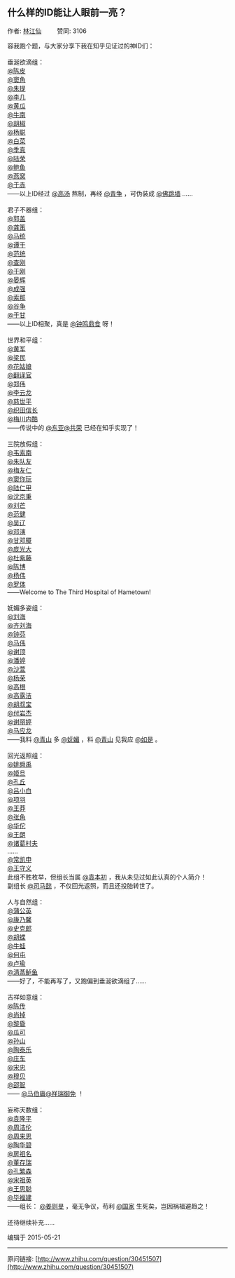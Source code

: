 ## 什么样的ID能让人眼前一亮？

作者: [林江仙](http://www.zhihu.com/people/jesselin)&nbsp;&nbsp;&nbsp;&nbsp;&nbsp;&nbsp;&nbsp;&nbsp; 赞同: 3106


容我跑个题，与大家分享下我在知乎见证过的神ID们：<br><br>垂涎欲滴组：<br><a class="member_mention" href="http://www.zhihu.com/people/508f9696e31378ca7c9979016f4254db" data-tip="p$b$508f9696e31378ca7c9979016f4254db" data-hash="508f9696e31378ca7c9979016f4254db">@陈皮</a><br><a class="member_mention" href="http://www.zhihu.com/people/6c581dbb398dac255a96f6827d4f753e" data-editable="true" data-tip="p$b$6c581dbb398dac255a96f6827d4f753e" data-hash="6c581dbb398dac255a96f6827d4f753e" data-title="@窦角">@窦角</a><br><a class="member_mention" href="http://www.zhihu.com/people/0ef9c4403dfa7dbb15d423122fc3732b" data-editable="true" data-tip="p$b$0ef9c4403dfa7dbb15d423122fc3732b" data-hash="0ef9c4403dfa7dbb15d423122fc3732b" data-title="@朱提">@朱提</a><br><a class="member_mention" href="http://www.zhihu.com/people/aa6437ab7e2e2c87b407ac7336e0d183" data-editable="true" data-tip="p$b$aa6437ab7e2e2c87b407ac7336e0d183" data-hash="aa6437ab7e2e2c87b407ac7336e0d183" data-title="@李几">@李几</a><br><a class="member_mention" href="http://www.zhihu.com/people/19f71f6b65cf6a14534aaf9aeb0b3555" data-editable="true" data-tip="p$b$19f71f6b65cf6a14534aaf9aeb0b3555" data-hash="19f71f6b65cf6a14534aaf9aeb0b3555" data-title="@黄瓜">@黄瓜</a><br><a class="member_mention" href="http://www.zhihu.com/people/c34441ea8f7a6b269401f30111b5055c" data-editable="true" data-tip="p$b$c34441ea8f7a6b269401f30111b5055c" data-hash="c34441ea8f7a6b269401f30111b5055c" data-title="@牛南">@牛南</a><br><a class="member_mention" href="http://www.zhihu.com/people/352e6aaf527377398874a118edc8cf4f" data-editable="true" data-tip="p$b$352e6aaf527377398874a118edc8cf4f" data-hash="352e6aaf527377398874a118edc8cf4f" data-title="@胡椒">@胡椒</a><br><a class="member_mention" href="http://www.zhihu.com/people/c5dfe0571c76d9a7ecc4d26082edde41" data-editable="true" data-tip="p$b$c5dfe0571c76d9a7ecc4d26082edde41" data-hash="c5dfe0571c76d9a7ecc4d26082edde41" data-title="@杨聪">@杨聪</a><br><a class="member_mention" href="http://www.zhihu.com/people/eb025044a9713d61de5726c0b24c18d9" data-editable="true" data-tip="p$b$eb025044a9713d61de5726c0b24c18d9" data-hash="eb025044a9713d61de5726c0b24c18d9" data-title="@白菜">@白菜</a><br><a class="member_mention" href="http://www.zhihu.com/people/50f5d1cdb5ce84a3f7acb7de85f1f184" data-editable="true" data-tip="p$b$50f5d1cdb5ce84a3f7acb7de85f1f184" data-hash="50f5d1cdb5ce84a3f7acb7de85f1f184" data-title="@季真">@季真</a><br><a class="member_mention" href="http://www.zhihu.com/people/0912956ac85117a38d5737f7053126c4" data-editable="true" data-tip="p$b$0912956ac85117a38d5737f7053126c4" data-hash="0912956ac85117a38d5737f7053126c4" data-title="@陆荣">@陆荣</a><br><a class="member_mention" href="http://www.zhihu.com/people/30efc1e7cef24a8e65f24cca6429bc5b" data-editable="true" data-tip="p$b$30efc1e7cef24a8e65f24cca6429bc5b" data-hash="30efc1e7cef24a8e65f24cca6429bc5b" data-title="@鲍鱼">@鲍鱼</a><br><a class="member_mention" href="http://www.zhihu.com/people/f6f4fc49fb9a9faaf773bb97392f3b9e" data-editable="true" data-tip="p$b$f6f4fc49fb9a9faaf773bb97392f3b9e" data-hash="f6f4fc49fb9a9faaf773bb97392f3b9e" data-title="@燕窝">@燕窝</a><br><a class="member_mention" href="http://www.zhihu.com/people/f91c92d976048e6246de828db893f438" data-editable="true" data-tip="p$b$f91c92d976048e6246de828db893f438" data-hash="f91c92d976048e6246de828db893f438" data-title="@于赤">@于赤</a><br>——以上ID经过 <a class="member_mention" href="http://www.zhihu.com/people/aedbef86fd7023f4fbc3f9244909dcfa" data-tip="p$b$aedbef86fd7023f4fbc3f9244909dcfa" data-hash="aedbef86fd7023f4fbc3f9244909dcfa">@高汤</a> 熬制，再经 <a class="member_mention" href="http://www.zhihu.com/people/f793c12b8d3a471e106412d6015f564c" data-tip="p$b$f793c12b8d3a471e106412d6015f564c" data-hash="f793c12b8d3a471e106412d6015f564c">@青争</a> ，可伪装成 <a class="member_mention" href="http://www.zhihu.com/people/f193bdf88e6f20069a7b5be4eea2e414" data-editable="true" data-tip="p$b$f193bdf88e6f20069a7b5be4eea2e414" data-hash="f193bdf88e6f20069a7b5be4eea2e414" data-title="@佛跳墙">@佛跳墙</a> ……<br><br>君子不器组：<br><a class="member_mention" href="http://www.zhihu.com/people/20e39f24df6079e41115f43ac24bfbd8" data-editable="true" data-tip="p$b$20e39f24df6079e41115f43ac24bfbd8" data-hash="20e39f24df6079e41115f43ac24bfbd8" data-title="@郭盖">@郭盖</a><br><a class="member_mention" href="http://www.zhihu.com/people/8bcedc0805b60d84e1a75212168c6a6d" data-editable="true" data-tip="p$b$8bcedc0805b60d84e1a75212168c6a6d" data-hash="8bcedc0805b60d84e1a75212168c6a6d" data-title="@龚策">@龚策</a><br><a class="member_mention" href="http://www.zhihu.com/people/0d2c3b213759820654e1562c558dd40e" data-editable="true" data-tip="p$b$0d2c3b213759820654e1562c558dd40e" data-hash="0d2c3b213759820654e1562c558dd40e" data-title="@马统">@马统</a><br><a class="member_mention" href="http://www.zhihu.com/people/c5bfcc45a2dcb4e05a5867eaf342a247" data-editable="true" data-tip="p$b$c5bfcc45a2dcb4e05a5867eaf342a247" data-hash="c5bfcc45a2dcb4e05a5867eaf342a247" data-title="@谭于">@谭于</a><br><a class="member_mention" href="http://www.zhihu.com/people/9bf92cc45036d82854bfe6ff961d42f0" data-editable="true" data-tip="p$b$9bf92cc45036d82854bfe6ff961d42f0" data-hash="9bf92cc45036d82854bfe6ff961d42f0" data-title="@范统">@范统</a><br><a class="member_mention" href="http://www.zhihu.com/people/9d6fc22a86bb0b6a1c4a150d5eb1b67a" data-editable="true" data-tip="p$b$9d6fc22a86bb0b6a1c4a150d5eb1b67a" data-hash="9d6fc22a86bb0b6a1c4a150d5eb1b67a" data-title="@查刚">@查刚</a><br><a class="member_mention" href="http://www.zhihu.com/people/a3d744b78d30b8b1e30f3e6761f9d7d1" data-editable="true" data-tip="p$b$a3d744b78d30b8b1e30f3e6761f9d7d1" data-hash="a3d744b78d30b8b1e30f3e6761f9d7d1" data-title="@于刚">@于刚</a><br><a class="member_mention" href="http://www.zhihu.com/people/6e4d8b417cbb9c087988a796f183be45" data-editable="true" data-tip="p$b$6e4d8b417cbb9c087988a796f183be45" data-hash="6e4d8b417cbb9c087988a796f183be45" data-title="@晏辉">@晏辉</a><br><a class="member_mention" href="http://www.zhihu.com/people/6f07c34505fbd924095adc8828f69f8a" data-editable="true" data-tip="p$b$6f07c34505fbd924095adc8828f69f8a" data-hash="6f07c34505fbd924095adc8828f69f8a" data-title="@成强">@成强</a><br><a class="member_mention" href="http://www.zhihu.com/people/abd2c2120dfd697bdf22306461f0b846" data-editable="true" data-tip="p$b$abd2c2120dfd697bdf22306461f0b846" data-hash="abd2c2120dfd697bdf22306461f0b846" data-title="@索那">@索那</a><br><a class="member_mention" href="http://www.zhihu.com/people/d0eb2f26c27db9aa3308e1a6cf069c06" data-editable="true" data-tip="p$b$d0eb2f26c27db9aa3308e1a6cf069c06" data-hash="d0eb2f26c27db9aa3308e1a6cf069c06" data-title="@谷争">@谷争</a><br><a class="member_mention" href="http://www.zhihu.com/people/a6ec84374c2bf77023d6483d9aa52326" data-editable="true" data-tip="p$b$a6ec84374c2bf77023d6483d9aa52326" data-hash="a6ec84374c2bf77023d6483d9aa52326" data-title="@于甘">@于甘</a><br>——以上ID相聚，真是 <a class="member_mention" href="http://www.zhihu.com/people/29a79461903d20c49213d3b09e6971dd" data-editable="true" data-tip="p$b$29a79461903d20c49213d3b09e6971dd" data-hash="29a79461903d20c49213d3b09e6971dd" data-title="@钟鸣鼎食">@钟鸣鼎食</a> 呀！<br><br>世界和平组：<br><a class="member_mention" href="http://www.zhihu.com/people/c7d2b9012d6f6d8af103231a2e78342e" data-editable="true" data-tip="p$b$c7d2b9012d6f6d8af103231a2e78342e" data-hash="c7d2b9012d6f6d8af103231a2e78342e" data-title="@黄军">@黄军</a><br><a class="member_mention" href="http://www.zhihu.com/people/2411d48b20e0e8720dc342ffbe5d1e4a" data-editable="true" data-tip="p$b$2411d48b20e0e8720dc342ffbe5d1e4a" data-hash="2411d48b20e0e8720dc342ffbe5d1e4a" data-title="@梁民">@梁民</a><br><a class="member_mention" href="http://www.zhihu.com/people/397f05aeb306583015c91fce14cde805" data-editable="true" data-tip="p$b$397f05aeb306583015c91fce14cde805" data-hash="397f05aeb306583015c91fce14cde805" data-title="@花姑娘">@花姑娘</a><br><a class="member_mention" href="http://www.zhihu.com/people/9181429d3d3b2ddc24d22597d999c2cc" data-editable="true" data-tip="p$b$9181429d3d3b2ddc24d22597d999c2cc" data-hash="9181429d3d3b2ddc24d22597d999c2cc" data-title="@翻译官">@翻译官</a><br><a class="member_mention" href="http://www.zhihu.com/people/3350f87454492a0adb561ac726e08cc9" data-editable="true" data-tip="p$b$3350f87454492a0adb561ac726e08cc9" data-hash="3350f87454492a0adb561ac726e08cc9" data-title="@郑伟">@郑伟</a><br><a class="member_mention" href="http://www.zhihu.com/people/365f0def212a82b389ebdf15f716aba2" data-editable="true" data-tip="p$b$365f0def212a82b389ebdf15f716aba2" data-hash="365f0def212a82b389ebdf15f716aba2" data-title="@李云龙">@李云龙</a><br><a class="member_mention" href="http://www.zhihu.com/people/ee43c630a649e0d96cfce33d5a52a2db" data-editable="true" data-tip="p$b$ee43c630a649e0d96cfce33d5a52a2db" data-hash="ee43c630a649e0d96cfce33d5a52a2db" data-title="@慈世平">@慈世平</a><br><a class="member_mention" href="http://www.zhihu.com/people/6132111e3536801bcf1f0f8572930d8d" data-editable="true" data-tip="p$b$6132111e3536801bcf1f0f8572930d8d" data-hash="6132111e3536801bcf1f0f8572930d8d" data-title="@织田信长">@织田信长</a><br><a class="member_mention" href="http://www.zhihu.com/people/c4d6f8eecd9eec4680853256e8426170" data-editable="true" data-tip="p$b$c4d6f8eecd9eec4680853256e8426170" data-hash="c4d6f8eecd9eec4680853256e8426170" data-title="@梅川内酷">@梅川内酷</a><br>——传说中的 <a class="member_mention" href="http://www.zhihu.com/people/6d65c60efbf90c016c1dbca58a99f780" data-editable="true" data-tip="p$b$6d65c60efbf90c016c1dbca58a99f780" data-hash="6d65c60efbf90c016c1dbca58a99f780" data-title="@东亚">@东亚</a><a class="member_mention" href="http://www.zhihu.com/people/03e05cf15f1e0693b882d2f8029f5a5a" data-editable="true" data-tip="p$b$03e05cf15f1e0693b882d2f8029f5a5a" data-hash="03e05cf15f1e0693b882d2f8029f5a5a" data-title="@共荣">@共荣</a> 已经在知乎实现了！<br><br>三院放假组：<br><a class="member_mention" href="http://www.zhihu.com/people/3a715afd98040605c1e4551f65c7a08e" data-editable="true" data-tip="p$b$3a715afd98040605c1e4551f65c7a08e" data-hash="3a715afd98040605c1e4551f65c7a08e" data-title="@韦索南">@韦索南</a><br><a class="member_mention" href="http://www.zhihu.com/people/87ce6aac10da6164593c49b7be681add" data-editable="true" data-tip="p$b$87ce6aac10da6164593c49b7be681add" data-hash="87ce6aac10da6164593c49b7be681add" data-title="@朱队友">@朱队友</a><br><a class="member_mention" href="http://www.zhihu.com/people/51d63c96d1373b8a8ae34a14d54687df" data-editable="true" data-tip="p$b$51d63c96d1373b8a8ae34a14d54687df" data-hash="51d63c96d1373b8a8ae34a14d54687df" data-title="@梅友仁">@梅友仁</a><br><a class="member_mention" href="http://www.zhihu.com/people/1b4f36e39a6897cb79175368c559ad9a" data-editable="true" data-tip="p$b$1b4f36e39a6897cb79175368c559ad9a" data-hash="1b4f36e39a6897cb79175368c559ad9a" data-title="@窦你玩">@窦你玩</a><br><a class="member_mention" href="http://www.zhihu.com/people/f9ba1e6ca10b5827179cc7a0b17a41e9" data-tip="p$b$f9ba1e6ca10b5827179cc7a0b17a41e9" data-hash="f9ba1e6ca10b5827179cc7a0b17a41e9">@陆仁甲</a><br><a class="member_mention" href="http://www.zhihu.com/people/4810f51ed5f0860f5c0d57c7f8bb9151" data-tip="p$b$4810f51ed5f0860f5c0d57c7f8bb9151" data-hash="4810f51ed5f0860f5c0d57c7f8bb9151">@沈京秉</a><br><a class="member_mention" href="http://www.zhihu.com/people/70a1147e79f993b23f851ce064ce0a75" data-editable="true" data-tip="p$b$70a1147e79f993b23f851ce064ce0a75" data-hash="70a1147e79f993b23f851ce064ce0a75" data-title="@刘芒">@刘芒</a><br><a class="member_mention" href="http://www.zhihu.com/people/286b588f2a128c25cb28a151f5ccee7c" data-editable="true" data-tip="p$b$286b588f2a128c25cb28a151f5ccee7c" data-hash="286b588f2a128c25cb28a151f5ccee7c" data-title="@范健">@范健</a><br><a class="member_mention" href="http://www.zhihu.com/people/82e6242266435190bfe8f58662cbf596" data-editable="true" data-tip="p$b$82e6242266435190bfe8f58662cbf596" data-hash="82e6242266435190bfe8f58662cbf596" data-title="@吴辽">@吴辽</a><br><a class="member_mention" href="http://www.zhihu.com/people/8e7feeb9c7d7064a91cf105becebcbd5" data-editable="true" data-tip="p$b$8e7feeb9c7d7064a91cf105becebcbd5" data-hash="8e7feeb9c7d7064a91cf105becebcbd5" data-title="@邓演">@邓演</a><br><a class="member_mention" href="http://www.zhihu.com/people/eb88f7d94d292135502d7c46dd495359" data-editable="true" data-tip="p$b$eb88f7d94d292135502d7c46dd495359" data-hash="eb88f7d94d292135502d7c46dd495359" data-title="@甘邓魇">@甘邓魇</a><br><a class="member_mention" href="http://www.zhihu.com/people/c1f5ef24caff881ef90dbd239e01b29e" data-editable="true" data-tip="p$b$c1f5ef24caff881ef90dbd239e01b29e" data-hash="c1f5ef24caff881ef90dbd239e01b29e" data-title="@庞光大">@庞光大</a><br><a class="member_mention" href="http://www.zhihu.com/people/d979b26478a8501525733b4d278db68e" data-editable="true" data-tip="p$b$d979b26478a8501525733b4d278db68e" data-hash="d979b26478a8501525733b4d278db68e" data-title="@杜紫藤">@杜紫藤</a><br><a class="member_mention" href="http://www.zhihu.com/people/8e1400d818cd5fa653b718c3f1aa8458" data-editable="true" data-tip="p$b$8e1400d818cd5fa653b718c3f1aa8458" data-hash="8e1400d818cd5fa653b718c3f1aa8458" data-title="@陈博">@陈博</a><br><a class="member_mention" href="http://www.zhihu.com/people/de9d9d0c6e9217d250c9c747cd203716" data-editable="true" data-tip="p$b$de9d9d0c6e9217d250c9c747cd203716" data-hash="de9d9d0c6e9217d250c9c747cd203716" data-title="@杨伟">@杨伟</a><br><a class="member_mention" href="http://www.zhihu.com/people/689c351a577c58c59fea1c71749c5701" data-tip="p$b$689c351a577c58c59fea1c71749c5701" data-hash="689c351a577c58c59fea1c71749c5701">@罗体</a><br>——Welcome to The Third Hospital of Hametown!<br><br>妩媚多姿组：<br><a class="member_mention" href="http://www.zhihu.com/people/845f878a0e728f1c6c0b702bc7e3ef4a" data-editable="true" data-tip="p$b$845f878a0e728f1c6c0b702bc7e3ef4a" data-hash="845f878a0e728f1c6c0b702bc7e3ef4a" data-title="@刘海">@刘海</a><br><a class="member_mention" href="http://www.zhihu.com/people/dd3d0b3968c27e4a4b750fa3fc9c7a1d" data-editable="true" data-tip="p$b$dd3d0b3968c27e4a4b750fa3fc9c7a1d" data-hash="dd3d0b3968c27e4a4b750fa3fc9c7a1d" data-title="@齐刘海">@齐刘海</a><br><a class="member_mention" href="http://www.zhihu.com/people/f169de424d5d951da312b13046d0b7cf" data-editable="true" data-tip="p$b$f169de424d5d951da312b13046d0b7cf" data-hash="f169de424d5d951da312b13046d0b7cf" data-title="@钟芬">@钟芬</a><br><a class="member_mention" href="http://www.zhihu.com/people/cb8f8d9a44f1e271bd8327007d19f20a" data-editable="true" data-tip="p$b$cb8f8d9a44f1e271bd8327007d19f20a" data-hash="cb8f8d9a44f1e271bd8327007d19f20a" data-title="@马伟">@马伟</a><br><a class="member_mention" href="http://www.zhihu.com/people/b9269a4e953c34da4b54996c719a75b9" data-tip="p$b$b9269a4e953c34da4b54996c719a75b9" data-hash="b9269a4e953c34da4b54996c719a75b9">@谢顶</a><br><a class="member_mention" href="http://www.zhihu.com/people/cb65f81241ae2d7b4adf7b6f6dd91fc9" data-editable="true" data-tip="p$b$cb65f81241ae2d7b4adf7b6f6dd91fc9" data-hash="cb65f81241ae2d7b4adf7b6f6dd91fc9" data-title="@潘婷">@潘婷</a><br><a class="member_mention" href="http://www.zhihu.com/people/3c3ce36776777d5903bd6e1a814ea258" data-editable="true" data-tip="p$b$3c3ce36776777d5903bd6e1a814ea258" data-hash="3c3ce36776777d5903bd6e1a814ea258" data-title="@沙萱">@沙萱</a><br><a class="member_mention" href="http://www.zhihu.com/people/8a7221c14dcb6f21a81556775c2469ca" data-editable="true" data-tip="p$b$8a7221c14dcb6f21a81556775c2469ca" data-hash="8a7221c14dcb6f21a81556775c2469ca" data-title="@杨荣">@杨荣</a><br><a class="member_mention" href="http://www.zhihu.com/people/b9b18c52177833b903d80ca43b514500" data-editable="true" data-tip="p$b$b9b18c52177833b903d80ca43b514500" data-hash="b9b18c52177833b903d80ca43b514500" data-title="@高根">@高根</a><br><a class="member_mention" href="http://www.zhihu.com/people/1e14417033fb47736b28d410fc05a550" data-editable="true" data-tip="p$b$1e14417033fb47736b28d410fc05a550" data-hash="1e14417033fb47736b28d410fc05a550" data-title="@高露洁">@高露洁</a><br><a class="member_mention" href="http://www.zhihu.com/people/eeba4ab1d67b26a7f2b339b4212daef4" data-editable="true" data-tip="p$b$eeba4ab1d67b26a7f2b339b4212daef4" data-hash="eeba4ab1d67b26a7f2b339b4212daef4" data-title="@胡叔宝">@胡叔宝</a><br><a class="member_mention" href="http://www.zhihu.com/people/9680990962fec520706b78ffb04fa4e9" data-editable="true" data-tip="p$b$9680990962fec520706b78ffb04fa4e9" data-hash="9680990962fec520706b78ffb04fa4e9" data-title="@付岩杰">@付岩杰</a><br><a class="member_mention" href="http://www.zhihu.com/people/630da62f192a9aaceb3ba8caba20a1a9" data-tip="p$b$630da62f192a9aaceb3ba8caba20a1a9" data-hash="630da62f192a9aaceb3ba8caba20a1a9">@谢丽婷</a><br><a class="member_mention" href="http://www.zhihu.com/people/67f3c9f2538fb1e24b08af54bab6735b" data-tip="p$b$67f3c9f2538fb1e24b08af54bab6735b" data-hash="67f3c9f2538fb1e24b08af54bab6735b">@马应龙</a><br>——我料 <a class="member_mention" href="http://www.zhihu.com/people/5a7fb5d2622ab192f302b8227dfc55b5" data-editable="true" data-tip="p$b$5a7fb5d2622ab192f302b8227dfc55b5" data-hash="5a7fb5d2622ab192f302b8227dfc55b5" data-title="@青山">@青山</a> 多 <a class="member_mention" href="http://www.zhihu.com/people/9c9b0b1db6a4e1a6c05d64b5726f1d5f" data-editable="true" data-tip="p$b$9c9b0b1db6a4e1a6c05d64b5726f1d5f" data-hash="9c9b0b1db6a4e1a6c05d64b5726f1d5f" data-title="@妩媚">@妩媚</a> ，料 <a class="member_mention" href="http://www.zhihu.com/people/c5f72f2fef528b802764473e17fdb587" data-editable="true" data-tip="p$b$c5f72f2fef528b802764473e17fdb587" data-hash="c5f72f2fef528b802764473e17fdb587" data-title="@青山">@青山</a> 见我应 <a class="member_mention" href="http://www.zhihu.com/people/1cf450d3a6ad9251883d17c8bc14687d" data-editable="true" data-tip="p$b$1cf450d3a6ad9251883d17c8bc14687d" data-hash="1cf450d3a6ad9251883d17c8bc14687d" data-title="@如是">@如是</a> 。<br><br>回光返照组：<br><a class="member_mention" href="http://www.zhihu.com/people/18759b77f74dcf438bf0d4cbe113a793" data-editable="true" data-tip="p$b$18759b77f74dcf438bf0d4cbe113a793" data-hash="18759b77f74dcf438bf0d4cbe113a793" data-title="@姚舜禹">@姚舜禹</a><br><a class="member_mention" href="http://www.zhihu.com/people/7c87793ea1ac4134521e4615415865d7" data-editable="true" data-tip="p$b$7c87793ea1ac4134521e4615415865d7" data-hash="7c87793ea1ac4134521e4615415865d7" data-title="@姬旦">@姬旦</a><br><a class="member_mention" href="http://www.zhihu.com/people/ed5237d504be7bb2d415dc1fd57bb1b9" data-editable="true" data-tip="p$b$ed5237d504be7bb2d415dc1fd57bb1b9" data-hash="ed5237d504be7bb2d415dc1fd57bb1b9" data-title="@孔丘">@孔丘</a><br><a class="member_mention" href="http://www.zhihu.com/people/9f0528429be208a18f14836067f39ff7" data-editable="true" data-tip="p$b$9f0528429be208a18f14836067f39ff7" data-hash="9f0528429be208a18f14836067f39ff7" data-title="@吕小白">@吕小白</a><br><a class="member_mention" href="http://www.zhihu.com/people/510f7d0d19d368e02858c8f9a450a36c" data-editable="true" data-tip="p$b$510f7d0d19d368e02858c8f9a450a36c" data-hash="510f7d0d19d368e02858c8f9a450a36c" data-title="@项羽">@项羽</a><br><a class="member_mention" href="http://www.zhihu.com/people/12345c9120a5e73add49c2254a558b59" data-editable="true" data-tip="p$b$12345c9120a5e73add49c2254a558b59" data-hash="12345c9120a5e73add49c2254a558b59" data-title="@王莽">@王莽</a><br><a class="member_mention" href="http://www.zhihu.com/people/cdd5676d4e0f6e93173ef71c2dce2632" data-editable="true" data-tip="p$b$cdd5676d4e0f6e93173ef71c2dce2632" data-hash="cdd5676d4e0f6e93173ef71c2dce2632" data-title="@张角">@张角</a><br><a class="member_mention" href="http://www.zhihu.com/people/a1576209da23fce6402679df0661dabf" data-editable="true" data-tip="p$b$a1576209da23fce6402679df0661dabf" data-hash="a1576209da23fce6402679df0661dabf" data-title="@华佗">@华佗</a><br><a class="member_mention" href="http://www.zhihu.com/people/87cf094a1e9606fa5fbbfc6c61bfce22" data-editable="true" data-tip="p$b$87cf094a1e9606fa5fbbfc6c61bfce22" data-hash="87cf094a1e9606fa5fbbfc6c61bfce22" data-title="@王朗">@王朗</a><br><a class="member_mention" href="http://www.zhihu.com/people/0cb1241a6baea6889d7ef4575dfa38ad" data-editable="true" data-tip="p$b$0cb1241a6baea6889d7ef4575dfa38ad" data-hash="0cb1241a6baea6889d7ef4575dfa38ad" data-title="@诸葛村夫">@诸葛村夫</a><br>……<br><a class="member_mention" href="http://www.zhihu.com/people/fc1a27e0ee8092a0b1f14a42056e0828" data-tip="p$b$fc1a27e0ee8092a0b1f14a42056e0828" data-hash="fc1a27e0ee8092a0b1f14a42056e0828">@常凯申</a><br><a class="member_mention" href="http://www.zhihu.com/people/503590519a16240d828e40bb00b167a4" data-tip="p$b$503590519a16240d828e40bb00b167a4" data-hash="503590519a16240d828e40bb00b167a4">@王守义</a><br>此组不胜枚举，但组长当属 <a class="member_mention" href="http://www.zhihu.com/people/cf9244b7fbffc7813d7113225e94d746" data-editable="true" data-tip="p$b$cf9244b7fbffc7813d7113225e94d746" data-hash="cf9244b7fbffc7813d7113225e94d746" data-title="@袁本初">@袁本初</a> ，我从未见过如此认真的个人简介！<br>副组长 <a class="member_mention" href="http://www.zhihu.com/people/b9311792610b8a310a9f5a18f2bf8178" data-hash="b9311792610b8a310a9f5a18f2bf8178" data-tip="p$b$b9311792610b8a310a9f5a18f2bf8178">@司马懿</a> ，不仅回光返照，而且还投胎转世了。<br><br>人与自然组：<br><a class="member_mention" href="http://www.zhihu.com/people/f52fc094ee25e00dd11cbbcf2c54edfb" data-tip="p$b$f52fc094ee25e00dd11cbbcf2c54edfb" data-hash="f52fc094ee25e00dd11cbbcf2c54edfb">@蒲公英</a><br><a class="member_mention" href="http://www.zhihu.com/people/7b0b3f0dbc934c93580a1d279c5297b7" data-tip="p$b$7b0b3f0dbc934c93580a1d279c5297b7" data-hash="7b0b3f0dbc934c93580a1d279c5297b7">@康乃馨</a><br><a class="member_mention" href="http://www.zhihu.com/people/b449f2a86327e18987f3fa3d56b4a347" data-tip="p$b$b449f2a86327e18987f3fa3d56b4a347" data-hash="b449f2a86327e18987f3fa3d56b4a347">@史克郎</a><br><a class="member_mention" href="http://www.zhihu.com/people/e95fe0412304344d5d982c20bf76c4ac" data-tip="p$b$e95fe0412304344d5d982c20bf76c4ac" data-hash="e95fe0412304344d5d982c20bf76c4ac">@胡蝶</a><br><a class="member_mention" href="http://www.zhihu.com/people/7d662ceb47ec7985dc4c7ff5c010ae6e" data-tip="p$b$7d662ceb47ec7985dc4c7ff5c010ae6e" data-hash="7d662ceb47ec7985dc4c7ff5c010ae6e">@牛蛙</a><br><a class="member_mention" href="http://www.zhihu.com/people/a736c06fe1e0e50e2c1b0ab00e4f333d" data-tip="p$b$a736c06fe1e0e50e2c1b0ab00e4f333d" data-hash="a736c06fe1e0e50e2c1b0ab00e4f333d">@何屯</a><br><a class="member_mention" href="http://www.zhihu.com/people/bd2964ac6a266400dfbd89c7184a3d41" data-tip="p$b$bd2964ac6a266400dfbd89c7184a3d41" data-hash="bd2964ac6a266400dfbd89c7184a3d41">@卢瑜</a><br><a class="member_mention" href="http://www.zhihu.com/people/85277945323431fc36a18ff71be6b586" data-hash="85277945323431fc36a18ff71be6b586" data-tip="p$b$85277945323431fc36a18ff71be6b586">@清蒸鲈鱼</a><br>——好了，不能再写了，又跑偏到垂涎欲滴组了……<br><br>吉祥如意组：<br><a class="member_mention" href="http://www.zhihu.com/people/7650a181c1f69798e0aca6f0fe582e6c" data-tip="p$b$7650a181c1f69798e0aca6f0fe582e6c" data-hash="7650a181c1f69798e0aca6f0fe582e6c">@陈传</a><br><a class="member_mention" href="http://www.zhihu.com/people/ff777268a00464e4fd8db807a460b26a" data-tip="p$b$ff777268a00464e4fd8db807a460b26a" data-hash="ff777268a00464e4fd8db807a460b26a">@尚掉</a><br><a class="member_mention" href="http://www.zhihu.com/people/06aba06c94a1d2937fa49fe691c9f3d0" data-tip="p$b$06aba06c94a1d2937fa49fe691c9f3d0" data-hash="06aba06c94a1d2937fa49fe691c9f3d0">@黎昏</a><br><a class="member_mention" href="http://www.zhihu.com/people/f2bb8093fc20880d8f432a53cfe73e53" data-tip="p$b$f2bb8093fc20880d8f432a53cfe73e53" data-hash="f2bb8093fc20880d8f432a53cfe73e53">@瓜可</a><br><a class="member_mention" href="http://www.zhihu.com/people/eff3054840a742230a34fc770153b26c" data-editable="true" data-tip="p$b$eff3054840a742230a34fc770153b26c" data-hash="eff3054840a742230a34fc770153b26c" data-title="@孙山">@孙山</a><br><a class="member_mention" href="http://www.zhihu.com/people/99d73b2881881fa5e06a8dcd6f8306db" data-tip="p$b$99d73b2881881fa5e06a8dcd6f8306db" data-hash="99d73b2881881fa5e06a8dcd6f8306db">@陶泰乐</a><br><a class="member_mention" href="http://www.zhihu.com/people/cbb22d636b80e125994d6b19613851c0" data-tip="p$b$cbb22d636b80e125994d6b19613851c0" data-hash="cbb22d636b80e125994d6b19613851c0">@庄车</a><br><a class="member_mention" href="http://www.zhihu.com/people/e765b26a5f9379b06263c145e490888d" data-editable="true" data-tip="p$b$e765b26a5f9379b06263c145e490888d" data-hash="e765b26a5f9379b06263c145e490888d" data-title="@宋忠">@宋忠</a><br><a class="member_mention" href="http://www.zhihu.com/people/2fba712875ab0b703c28e437039409f2" data-tip="p$b$2fba712875ab0b703c28e437039409f2" data-hash="2fba712875ab0b703c28e437039409f2">@穆贝</a><br><a class="member_mention" href="http://www.zhihu.com/people/d4764c171d7e6234cece82cd949d1eae" data-tip="p$b$d4764c171d7e6234cece82cd949d1eae" data-hash="d4764c171d7e6234cece82cd949d1eae">@邵智</a><br>—— <a class="member_mention" href="http://www.zhihu.com/people/f35fcb19ea50373fc10f2219f4a12754" data-tip="p$b$f35fcb19ea50373fc10f2219f4a12754" data-hash="f35fcb19ea50373fc10f2219f4a12754">@马伯庸</a><a class="member_mention" href="http://www.zhihu.com/people/d939e31f0214bbca93366d5d36070874" data-tip="p$b$d939e31f0214bbca93366d5d36070874" data-hash="d939e31f0214bbca93366d5d36070874">@祥瑞御免</a> ！<br><br>妄称天数组：<br><a class="member_mention" href="http://www.zhihu.com/people/600decdc02de95c10161d42f67bd58ee" data-tip="p$b$600decdc02de95c10161d42f67bd58ee" data-hash="600decdc02de95c10161d42f67bd58ee">@袁隆平</a><br><a class="member_mention" href="http://www.zhihu.com/people/b0c3e7014ca8b5f657de36adeba1a3d7" data-tip="p$b$b0c3e7014ca8b5f657de36adeba1a3d7" data-hash="b0c3e7014ca8b5f657de36adeba1a3d7">@周洁伦</a><br><a class="member_mention" href="http://www.zhihu.com/people/abd47ad599b3e553be606ccf583aa98e" data-tip="p$b$abd47ad599b3e553be606ccf583aa98e" data-hash="abd47ad599b3e553be606ccf583aa98e">@周来恩</a><br><a class="member_mention" href="http://www.zhihu.com/people/632b9dfab6647bd4cd72d46161e58200" data-tip="p$b$632b9dfab6647bd4cd72d46161e58200" data-hash="632b9dfab6647bd4cd72d46161e58200">@陶华碧</a><br><a class="member_mention" href="http://www.zhihu.com/people/927ec4174cb4eb7b856a5e980da750b4" data-tip="p$b$927ec4174cb4eb7b856a5e980da750b4" data-hash="927ec4174cb4eb7b856a5e980da750b4">@房祖名</a><br><a class="member_mention" href="http://www.zhihu.com/people/740fd4c5335dc2ab8bfe8e7ed9d1db5e" data-tip="p$b$740fd4c5335dc2ab8bfe8e7ed9d1db5e" data-hash="740fd4c5335dc2ab8bfe8e7ed9d1db5e">@董存瑞</a><br><a class="member_mention" href="http://www.zhihu.com/people/04b77b457c0b16b7b410038479863883" data-tip="p$b$04b77b457c0b16b7b410038479863883" data-hash="04b77b457c0b16b7b410038479863883">@孔繁森</a><br><a class="member_mention" href="http://www.zhihu.com/people/2af86664430f82a53f63e3653963e940" data-tip="p$b$2af86664430f82a53f63e3653963e940" data-hash="2af86664430f82a53f63e3653963e940">@宋祖英</a><br><a class="member_mention" href="http://www.zhihu.com/people/b506143e92af4ccbeaea51529368968e" data-tip="p$b$b506143e92af4ccbeaea51529368968e" data-hash="b506143e92af4ccbeaea51529368968e">@王思聪</a><br><a class="member_mention" href="http://www.zhihu.com/people/d5c102a8f152d62135c90afb2471e51e" data-tip="p$b$d5c102a8f152d62135c90afb2471e51e" data-hash="d5c102a8f152d62135c90afb2471e51e">@毕福建</a><br>——组长： <a class="member_mention" href="http://www.zhihu.com/people/332a2d6e526c28bc32c79edc9d7bb4db" data-tip="p$b$332a2d6e526c28bc32c79edc9d7bb4db" data-hash="332a2d6e526c28bc32c79edc9d7bb4db">@姜则旻</a> ，毫无争议，苟利 <a class="member_mention" href="http://www.zhihu.com/people/e826f1fe53082314ce50060cd246971a" data-tip="p$b$e826f1fe53082314ce50060cd246971a" data-hash="e826f1fe53082314ce50060cd246971a">@国家</a> 生死矣，岂因祸福避趋之！<br><br>还待继续补充……



编辑于 2015-05-21



---
原问链接: [http://www.zhihu.com/question/30451507](http://www.zhihu.com/question/30451507)